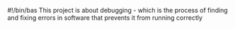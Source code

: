#!/bin/bas
This project is about debugging - which is the process of finding
and fixing errors in software that prevents it from running correctly

